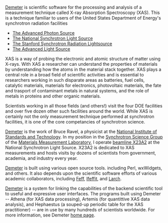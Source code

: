 [Demeter](https://github.com/bruceravel/demeter) is scientific software for the processing and analysis of a measurement technique called X-ray Absorption Spectroscopy (XAS).  This is a technique familiar to users of the United States Department of Energy's synchrotron radiation facilities 

  * [The Advanced Photon Source](http://www.aps.anl.gov)
  * [The National Synchrotron Light Source](http://www.bnl.gov/ps)
  * [The Stanford Synchrotron Radiation Lightsource](http://ssrl.slac.stanford.edu/)
  * [The Advanced Light Source](http://www-als.lbl.gov/)
  
XAS is a way of probing the electronic and atomic structure of matter using X-rays.  With XAS a researcher can understand the properties of materials by understanding how the atoms in the material stack together.  XAS plays a central role in a broad field of scientific activities and is essential to researchers working in such disparate areas as batteries, fuel cells, catalytic materials, materials for electronics, photovoltaic materials, the fate and trasport of contaminant metals in natural systems, and the role of metals in proteins and other organic materials.

Scientists working in all those fields (and others!) visit the four DOE facilities and over five dozen other such facilities around the world.  While XAS is certainly not the only measurement technique performed at synchrotron facilities, it is one of the core competancies of synchrotron science.

[Demeter](https://github.com/bruceravel/demeter) is the work of Bruce Ravel, a physicist at the [National Institute of Standards and Technology](http://www.nist.gov).  In my position in the [Synchrotron Science Group](http://www.nist.gov/mml/mmsd/synchrotron_methods/index.cfm) of the [Materials Measurement Laboratory](http://www.nist.gov/mml/index.cfm), I operate [beamline X23A2](http://beamlines.ps.bnl.gov/beamline.aspx?blid=X23A2) at the National Synchrotron Light Source.  X23A2 is dedicated to XAS measurements and hosts visits by dozens of scientists from government, academia, and industry every year.

[Demeter](https://github.com/bruceravel/demeter) is built using various open source tools. including Perl, wxWidgets, and others.  It also depends upon the scientific software efforts of various academic collaborators, including [Feff](http://www.feffproject.org/), [Ifeffit](https://github.com/newville/ifeffit), and [Larch](https://github.com/xraypy/xraylarch).

[Demeter](https://github.com/bruceravel/demeter) is a system for linking the capabilities of the backend scientific tool to useful and expressive user interfaces.  The programs built using Demeter -- Athena (for XAS data processing), Artemis (for quantittive XAS data analysis), and Hephaestus (a souped-up periodic table for the XAS practitioner) -- are in use by many hundreds of scientists worldwide.  For more information, see Demeter [home page](http://bruceravel.github.io/demeter/).
